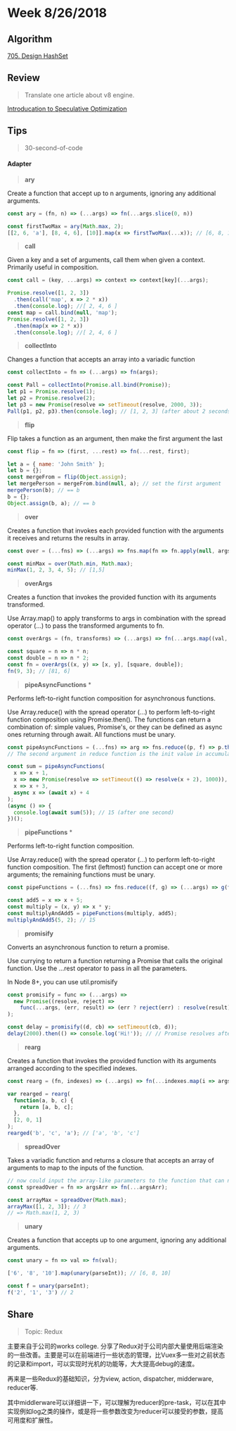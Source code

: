 # Week 8/26/2018

## Algorithm

[705. Design HashSet](https://leetcode.com/problems/design-hashset/description/)

[]()

## Review
> Translate one article about v8 engine.

[Introducation to Speculative Optimization](https://github.com/RogerZZZZZ/V8-blog/tree/master/translation/%08Introduction-to-Speculative-Optimization)

## Tips

> 30-second-of-code

#### Adapter

> **ary**

Create a function that accept up to n arguments, ignoring any additional arguments.

```javascript
const ary = (fn, n) => (...args) => fn(...args.slice(0, n))

const firstTwoMax = ary(Math.max, 2);
[[2, 6, 'a'], [8, 4, 6], [10]].map(x => firstTwoMax(...x)); // [6, 8, 10]
```

>**call**

Given a key and a set of arguments, call them when given a context. Primarily useful in composition.

```javascript
const call = (key, ...args) => context => context[key](...args);

Promise.resolve([1, 2, 3])
  .then(call('map', x => 2 * x))
  .then(console.log); //[ 2, 4, 6 ]
const map = call.bind(null, 'map');
Promise.resolve([1, 2, 3])
  .then(map(x => 2 * x))
  .then(console.log); //[ 2, 4, 6 ]
```

>**collectInto**

Changes a function that accepts an array into a variadic function

```javascript
const collectInto = fn => (...args) => fn(args);

const Pall = collectInto(Promise.all.bind(Promise));
let p1 = Promise.resolve(1);
let p2 = Promise.resolve(2);
let p3 = new Promise(resolve => setTimeout(resolve, 2000, 3));
Pall(p1, p2, p3).then(console.log); // [1, 2, 3] (after about 2 seconds)
```

>**flip**

Flip takes a function as an argument, then make the first argument the last

```javascript
const flip = fn => (first, ...rest) => fn(...rest, first);

let a = { name: 'John Smith' };
let b = {};
const mergeFrom = flip(Object.assign);
let mergePerson = mergeFrom.bind(null, a); // set the first argument
mergePerson(b); // == b
b = {};
Object.assign(b, a); // == b
```

>**over**

Creates a function that invokes each provided function with the arguments it receives and returns the results in array.

```javascript
const over = (...fns) => (...args) => fns.map(fn => fn.apply(null, args));

const minMax = over(Math.min, Math.max);
minMax(1, 2, 3, 4, 5); // [1,5]
```

>**overArgs**

Creates a function that invokes the provided function with its arguments transformed.

Use Array.map() to apply transforms to args in combination with the spread operator (...) to pass the transformed arguments to fn.

```javascript
const overArgs = (fn, transforms) => (...args) => fn(...args.map((val, i) => transforms[i](val)));

const square = n => n * n;
const double = n => n * 2;
const fn = overArgs((x, y) => [x, y], [square, double]);
fn(9, 3); // [81, 6]
```

>**pipeAsyncFunctions** *

Performs left-to-right function composition for asynchronous functions.

Use Array.reduce() with the spread operator (...) to perform left-to-right function composition using Promise.then(). The functions can return a combination of: simple values, Promise's, or they can be defined as async ones returning through await. All functions must be unary.

```javascript
const pipeAsyncFunctions = (...fns) => arg => fns.reduce((p, f) => p.then(f), Promise.resolve(arg));
// The second argument in reduce function is the init value in accumulator.

const sum = pipeAsyncFunctions(
  x => x + 1,
  x => new Promise(resolve => setTimeout(() => resolve(x + 2), 1000)),
  x => x + 3,
  async x => (await x) + 4
);
(async () => {
  console.log(await sum(5)); // 15 (after one second)
})();
```

>**pipeFunctions** *

Performs left-to-right function composition.

Use Array.reduce() with the spread operator (...) to perform left-to-right function composition. The first (leftmost) function can accept one or more arguments; the remaining functions must be unary.

```javascript
const pipeFunctions = (...fns) => fns.reduce((f, g) => (...args) => g(f(...args)));

const add5 = x => x + 5;
const multiply = (x, y) => x * y;
const multiplyAndAdd5 = pipeFunctions(multiply, add5);
multiplyAndAdd5(5, 2); // 15
```

>**promisify**

Converts an asynchronous function to return a promise.

Use currying to return a function returning a Promise that calls the original function. Use the ...rest operator to pass in all the parameters.

In Node 8+, you can use util.promisify

```javascript
const promisify = func => (...args) =>
  new Promise((resolve, reject) =>
    func(...args, (err, result) => (err ? reject(err) : resolve(result)))
);

const delay = promisify((d, cb) => setTimeout(cb, d));
delay(2000).then(() => console.log('Hi!')); // // Promise resolves after 2s
```

>**rearg**

Creates a function that invokes the provided function with its arguments arranged according to the specified indexes.

```javascript
const rearg = (fn, indexes) => (...args) => fn(...indexes.map(i => args[i]));

var rearged = rearg(
  function(a, b, c) {
    return [a, b, c];
  },
  [2, 0, 1]
);
rearged('b', 'c', 'a'); // ['a', 'b', 'c']
```

> **spreadOver**

Takes a variadic function and returns a closure that accepts an array of arguments to map to the inputs of the function.

```javascript
// now could input the array-like parameters to the function that can not accept
const spreadOver = fn => argsArr => fn(...argsArr);

const arrayMax = spreadOver(Math.max);
arrayMax([1, 2, 3]); // 3
// => Math.max(1, 2, 3)
```

> **unary**

Creates a function that accepts up to one argument, ignoring any additional arguments.

```javascript
const unary = fn => val => fn(val);

['6', '8', '10'].map(unary(parseInt)); // [6, 8, 10]

const f = unary(parseInt);
f('2', '1', '3') // 2
```

## Share

> Topic: Redux

主要来自于公司的works college. 分享了Redux对于公司内部大量使用后端渲染的一些改善。主要是可以在前端进行一些状态的管理，比Vuex多一些对之前状态的记录和import，可以实现时光机的功能等，大大提高debug的速度。

再来是一些Redux的基础知识，分为view, action, dispatcher, midderware, reducer等.

其中middlerware可以详细讲一下，可以理解为reducer的pre-task，可以在其中实现例如log之类的操作，或是将一些参数改变为reducer可以接受的参数，提高可用度和扩展性。
